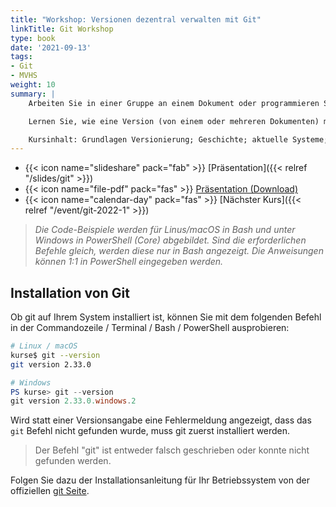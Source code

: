 ```yaml
---
title: "Workshop: Versionen dezentral verwalten mit Git"
linkTitle: Git Workshop
type: book
date: '2021-09-13'
tags:
- Git
- MVHS
weight: 10
summary: |
    Arbeiten Sie in einer Gruppe an einem Dokument oder programmieren Sie gerne? Wollen Sie wissen, was Sie oder Andere zuletzt am Dokument geändert haben?

    Lernen Sie, wie eine Version (von einem oder mehreren Dokumenten) mit Git auf dem Rechner gesichert, verglichen, mit anderen geteilt, zusammengeführt und wiederhergestellt werden kann. Erstellen Sie mehrere Bearbeitungszweige, um an mehreren Dokumentversionen parallel arbeiten zu können.

    Kursinhalt: Grundlagen Versionierung; Geschichte; aktuelle Systeme; Strategien; lokaler Einsatz von Git; Git mit Server-Einsatz; Arbeiten an mehreren Zweigen.
---
```


- {{< icon name="slideshare" pack="fab" >}} [Präsentation]({{< relref "/slides/git" >}})
- {{< icon name="file-pdf" pack="fas" >}} [Präsentation (Download)](git_slides.pdf)
- {{< icon name="calendar-day" pack="fas" >}} [Nächster Kurs]({{< relref "/event/git-2022-1" >}})

> _Die Code-Beispiele werden für Linus/macOS in Bash und unter Windows in PowerShell (Core) abgebildet. Sind die erforderlichen Befehle gleich, werden diese nur in Bash angezeigt. Die Anweisungen können 1:1 in PowerShell eingegeben werden._

## Installation von Git

Ob git auf Ihrem System installiert ist, können Sie mit dem folgenden Befehl in der Commandozeile / Terminal / Bash / PowerShell ausprobieren:

```bash
# Linux / macOS
kurse$ git --version
git version 2.33.0 
```

```powershell
# Windows
PS kurse> git --version
git version 2.33.0.windows.2
```

Wird statt einer Versionsangabe eine Fehlermeldung angezeigt, dass das `git` Befehl nicht gefunden wurde, muss git zuerst installiert werden.

> Der Befehl "git" ist entweder falsch geschrieben oder konnte nicht gefunden werden.

Folgen Sie dazu der Installationsanleitung für Ihr Betriebssystem von der offiziellen [git Seite](https://git-scm.com/).

